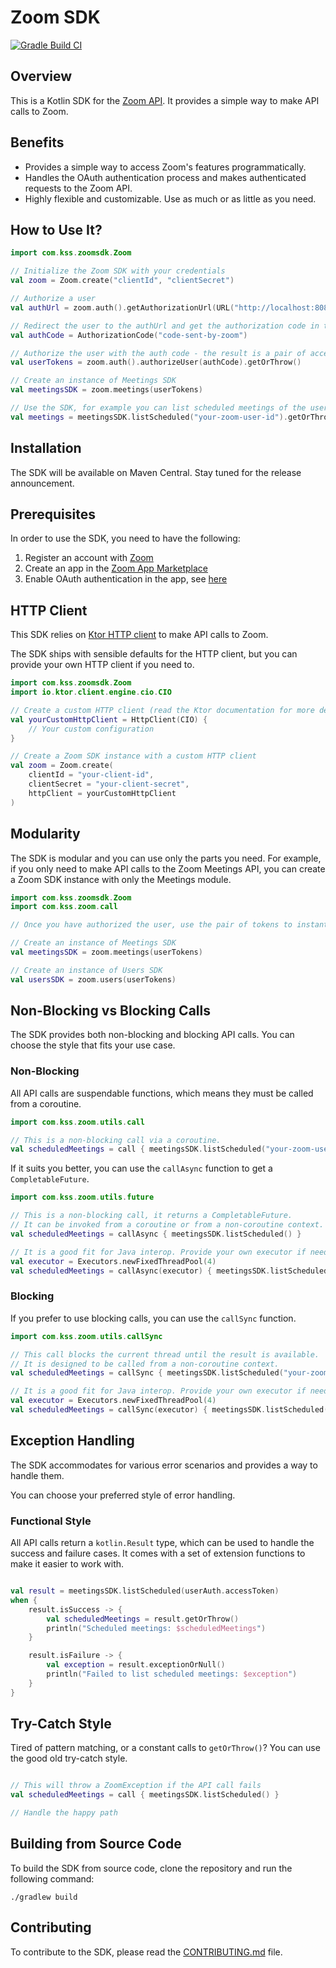 # Zoom SDK
[![Gradle Build CI](https://github.com/Kotlin-server-squad/zoomsdk/actions/workflows/build.yaml/badge.svg)](https://github.com/Kotlin-server-squad/zoomsdk/actions/workflows/build.yaml)

## Overview
This is a Kotlin SDK for the [Zoom API](https://marketplace.zoom.us/docs/api-reference/introduction).
It provides a simple way to make API calls to Zoom.

## Benefits
* Provides a simple way to access Zoom's features programmatically.
* Handles the OAuth authentication process and makes authenticated requests to the Zoom API.
* Highly flexible and customizable. Use as much or as little as you need.

## How to Use It?

```kotlin
import com.kss.zoomsdk.Zoom

// Initialize the Zoom SDK with your credentials
val zoom = Zoom.create("clientId", "clientSecret")

// Authorize a user
val authUrl = zoom.auth().getAuthorizationUrl(URL("http://localhost:8080/callback"))

// Redirect the user to the authUrl and get the authorization code in the callback
val authCode = AuthorizationCode("code-sent-by-zoom")

// Authorize the user with the auth code - the result is a pair of access and refresh tokens
val userTokens = zoom.auth().authorizeUser(authCode).getOrThrow()

// Create an instance of Meetings SDK
val meetingsSDK = zoom.meetings(userTokens)

// Use the SDK, for example you can list scheduled meetings of the user
val meetings = meetingsSDK.listScheduled("your-zoom-user-id").getOrThrow()
```

## Installation
The SDK will be available on Maven Central. Stay tuned for the release announcement.

## Prerequisites
In order to use the SDK, you need to have the following:
1. Register an account with [Zoom](https://zoom.us/)
2. Create an app in the [Zoom App Marketplace](https://marketplace.zoom.us/)
3. Enable OAuth authentication in the app, see [here](https://developers.zoom.us/docs/zoom-apps/authentication)

## HTTP Client
This SDK relies on [Ktor HTTP client](https://ktor.io/) to make API calls to Zoom.

The SDK ships with sensible defaults for the HTTP client, but you can provide your own HTTP client if you need to.

```kotlin
import com.kss.zoomsdk.Zoom
import io.ktor.client.engine.cio.CIO

// Create a custom HTTP client (read the Ktor documentation for more details)
val yourCustomHttpClient = HttpClient(CIO) {
    // Your custom configuration
}

// Create a Zoom SDK instance with a custom HTTP client
val zoom = Zoom.create(
    clientId = "your-client-id",
    clientSecret = "your-client-secret",
    httpClient = yourCustomHttpClient
)
```

## Modularity
The SDK is modular and you can use only the parts you need.
For example, if you only need to make API calls to the Zoom Meetings API,
you can create a Zoom SDK instance with only the Meetings module.

```kotlin
import com.kss.zoomsdk.Zoom
import com.kss.zoom.call

// Once you have authorized the user, use the pair of tokens to instantiate the module you need

// Create an instance of Meetings SDK
val meetingsSDK = zoom.meetings(userTokens)

// Create an instance of Users SDK
val usersSDK = zoom.users(userTokens)
```

## Non-Blocking vs Blocking Calls
The SDK provides both non-blocking and blocking API calls. You can choose the style that fits your use case.

### Non-Blocking
All API calls are suspendable functions, which means they must be called from a coroutine.

```kotlin
import com.kss.zoom.utils.call

// This is a non-blocking call via a coroutine.
val scheduledMeetings = call { meetingsSDK.listScheduled("your-zoom-user-id") }
```
If it suits you better, you can use the `callAsync` function to get a `CompletableFuture`.

```kotlin
import com.kss.zoom.utils.future

// This is a non-blocking call, it returns a CompletableFuture.
// It can be invoked from a coroutine or from a non-coroutine context.
val scheduledMeetings = callAsync { meetingsSDK.listScheduled() }

// It is a good fit for Java interop. Provide your own executor if needed.
val executor = Executors.newFixedThreadPool(4)
val scheduledMeetings = callAsync(executor) { meetingsSDK.listScheduled("your-zoom-user-id") }
```

### Blocking
If you prefer to use blocking calls, you can use the `callSync` function.

```kotlin
import com.kss.zoom.utils.callSync

// This call blocks the current thread until the result is available.
// It is designed to be called from a non-coroutine context.
val scheduledMeetings = callSync { meetingsSDK.listScheduled("your-zoom-user-id") }

// It is a good fit for Java interop. Provide your own executor if needed.
val executor = Executors.newFixedThreadPool(4)
val scheduledMeetings = callSync(executor) { meetingsSDK.listScheduled() }
```

## Exception Handling
The SDK accommodates for various error scenarios and provides a way to handle them.

You can choose your preferred style of error handling.

### Functional Style

All API calls return a `kotlin.Result` type, which can be used to handle the success and failure cases.
It comes with a set of extension functions to make it easier to work with.

```kotlin

val result = meetingsSDK.listScheduled(userAuth.accessToken)
when {
    result.isSuccess -> {
        val scheduledMeetings = result.getOrThrow()
        println("Scheduled meetings: $scheduledMeetings")
    }

    result.isFailure -> {
        val exception = result.exceptionOrNull()
        println("Failed to list scheduled meetings: $exception")
    }
}
```

## Try-Catch Style
Tired of pattern matching, or a constant calls to `getOrThrow()`? You can use the good old try-catch style.

```kotlin

// This will throw a ZoomException if the API call fails
val scheduledMeetings = call { meetingsSDK.listScheduled() }

// Handle the happy path
```

## Building from Source Code
To build the SDK from source code, clone the repository and run the following command:

```shell
./gradlew build
```

## Contributing
To contribute to the SDK, please read the [CONTRIBUTING.md](CONTRIBUTING.md) file.
